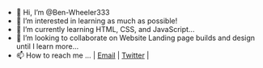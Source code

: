 - 👋 Hi, I’m @Ben-Wheeler333
- 👀 I’m interested in learning as much as possible!
- 🌱 I’m currently learning HTML, CSS, and JavaScript...
- 💞️ I’m looking to collaborate on Website Landing page builds and design until I learn more...
- 📫 How to reach me ... | [Email](mailto:chemlovexx@icloud.com) | [Twitter](https://twitter.com/608_Martian) |

<!---
Ben-Wheeler333/Ben-Wheeler333 is a ✨ special ✨ repository because its `README.md` (this file) appears on your GitHub profile.
You can click the Preview link to take a look at your changes.
--->
